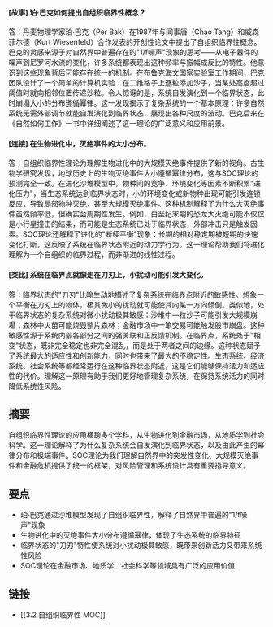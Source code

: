 #### [故事] 珀·巴克如何提出自组织临界性概念？

答：丹麦物理学家珀·巴克（Per Bak）在1987年与同事唐（Chao Tang）和威森菲尔德（Kurt Wiesenfeld）合作发表的开创性论文中提出了自组织临界性概念。巴克的灵感来源于对自然界中普遍存在的"1/f噪声"现象的思考——从电子器件的噪声到尼罗河水流的变化，许多系统都表现出这种频率与振幅成反比的特性。他意识到这些现象背后可能存在统一的机制。在布鲁克海文国家实验室工作期间，巴克团队设计了一个简单的计算机实验：在二维格子上逐粒添加沙子，当某处高度超过阈值时就向相邻位置传递沙粒。令人惊讶的是，系统自发演化到一个临界状态，此时崩塌大小的分布遵循幂律。这一发现揭示了复杂系统的一个基本原理：许多自然系统无需外部调节就能自发演化到临界状态，展现出各种尺度的波动。巴克后来在《自然如何工作》一书中详细阐述了这一理论的广泛意义和应用前景。

#### [连接] 在生物进化中，灭绝事件的大小分布。

答：自组织临界性理论为理解生物进化中的大规模灭绝事件提供了新的视角。古生物学研究发现，地球历史上的生物灭绝事件大小遵循幂律分布，这与SOC理论的预测完全一致。在进化沙堆模型中，物种间的竞争、环境变化等因素不断积累"进化压力"，当生态系统达到临界状态时，小的环境变化或新物种出现可能引发连锁反应，导致局部物种灭绝，甚至大规模灭绝事件。这种机制解释了为什么大灭绝事件虽然频率低，但确实会周期性发生。例如，白垩纪末期的恐龙大灭绝可能不仅仅是小行星撞击的结果，而可能是生态系统已处于临界状态，外部冲击只是触发因素。SOC理论还解释了进化的"断续平衡"现象：长期的相对稳定期被短期的快速变化打断，这反映了系统在临界状态附近的动力学行为。这一理论帮助我们将进化理解为一个自组织的临界过程，而非渐进的线性过程。

#### [类比] 系统在临界点就像走在刀刃上，小扰动可能引发大变化。

答：临界状态的"刀刃"比喻生动地描述了复杂系统在临界点附近的敏感性。想象一个平衡在刀刃上的物体，极其微小的扰动就可能使其向某一方向倾倒。类似地，处于临界状态的复杂系统对微小扰动极其敏感：沙堆中一粒沙子可能引发大规模崩塌；森林中火苗可能烧毁整片森林；金融市场中一笔交易可能触发股市崩盘。这种敏感性源于系统内部各部分之间的强关联和正反馈机制。在临界点，系统处于"相变"状态，既非完全稳定也非完全混乱，而是处于两者之间的边缘。这种状态赋予了系统最大的适应性和创新能力，同时也带来了最大的不稳定性。生态系统、经济系统、社会系统等都经常运行在这种临界状态附近，这是它们能够保持活力和适应性的代价。理解这一原理有助于我们更好地管理复杂系统，在保持系统活力的同时降低系统性风险。


## 摘要

自组织临界性理论的应用横跨多个学科，从生物进化到金融市场，从地质学到社会科学。这一理论解释了为什么复杂系统会自发演化到临界状态，以及由此产生的幂律分布和极端事件。SOC理论为我们理解自然界中的突发性变化、大规模灭绝事件和金融危机提供了统一的框架，对风险管理和系统设计具有重要指导意义。

## 要点

- 珀·巴克通过沙堆模型发现了自组织临界性，解释了自然界中普遍的"1/f噪声"现象
- 生物进化中的灭绝事件大小分布遵循幂律，体现了生态系统的临界特征
- 临界状态的"刀刃"特性使系统对小扰动极其敏感，既带来创新活力又带来系统性风险
- SOC理论在金融市场、地质学、社会科学等领域具有广泛的应用价值

## 链接

- [[3.2 自组织临界性 MOC]]
